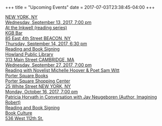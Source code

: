+++
title = "Upcoming Events"
date = 2017-07-03T23:38:45-04:00
+++

<a href="/files/At/ The\ Inkwell.pdf">
NEW YORK, NY<br>
Wednesday, September 13, 2017, 7:00 pm<br>
At the Inkwell (reading series)<br>
KGB Bar<br>
85 East 4th Street
</a>


<a href="/files/Howland\ Library\ Reading.pdf">
BEACON, NY<br>
Thursday, September 14, 2017, 6:30 pm<br>
Reading and Book Signing<br>
Howland Public Library<br>
313 Main Street
</a>


<a href="http://www.portersquarebooks.com/event/michelle-hoover-patricia-horvath-sam-witt">
CAMBRIDGE, MA<br>
Wednesday, September 27, 2017, 7:00 pm<br>
Reading with Novelist Michelle Hoover & Poet Sam Witt<br>
Porter Square Books<br>
Porter Square Shopping Center<br>
25 White Street
</a>


<a href="http://www.bookculture.com/event/112th-patricia-horvath-jay-neugeboren">
NEW YORK, NY<br>
Monday, October 16, 2017, 7:00 pm<br>
Patricia Horvath in Conversation with Jay Neugeboren (Author, Imagining
Robert)<br>
Reading and Book Signing<br>
Book Culture<br>
536 West 112th St.
</a>
